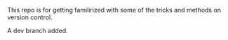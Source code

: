 This repo is for getting familirized with some of the tricks and methods on version control.

A dev branch added.